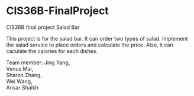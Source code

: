 # CIS36B-FinalProject
CIS36B final project Salad Bar

This project is for the salad bar. 
It can order two types of salad. Implement the salad service to place orders and calculate the price. 
Also, it can caculate the calories for each dishes. 

Team member: 
Jing Yang,\
Venus Mai,\
Sharon Zhang,\
Wei Wang,\
Ansar Shaikh
